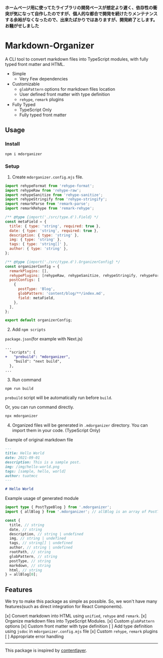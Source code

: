**ホームページ用に使ってたライブラリの開発ペースが想定より遅く、依存性の衝突が気になって自作したのですが、個人的な都合で開発を続けたりメンテナンスする余裕がなくなったので、出来たばかりではありますが、開発終了とします。お騒がせしました**

# Markdown-Organizer

A CLI tool to convert markdown files into TypeScript modules, with fully typed front matter and HTML.

- Simple
  - Very Few dependencies
- Customizable
  - `globPattern` options for markdown files location
  - User defined front matter with type definition
  - `rehype`, `remark` plugins
- Fully Typed
  - TypeScript Only
  - Fully typed front matter

## Usage

### Install

```sh
npm i mdorganizer
```

### Setup

1. Create `mdorganizer.config.mjs` file.

```js
import rehypeFormat from 'rehype-format';
import rehypeRaw from 'rehype-raw';
import rehypeSanitize from 'rehype-sanitize';
import rehypeStringify from 'rehype-stringify';
import remarkParse from 'remark-parse';
import remarkRehype from 'remark-rehype';

/** @type {import('./src/type.d').Field} */
const metaField = {
  title: { type: 'string', required: true },
  date: { type: 'string', required: true },
  description: { type: 'string' },
  img: { type: 'string' },
  tags: { type: 'string[]' },
  author: { type: 'string' },
};

/** @type {import('./src/type.d').OrganizerConfig} */
const organizerConfig = {
  remarkPlugins: [],
  rehypePlugins: [rehypeRaw, rehypeSanitize, rehypeStringify, rehypeFormat],
  postConfigs: [
    {
      postType: 'Blog',
      globPattern: 'content/blog/**/index.md',
      field: metaField,
    },
  ],
};

export default organizerConfig;
```

2. Add `npm scripts`

`package.json`(for example with Next.js)

```diff
...
  "scripts": {
+   "prebuild": "mdorganizer",
    "build": "next build",
  },
...
```

3. Run command

```sh
npm run build
```

`prebuild` script will be automatically run before `build`.

Or, you can run command directly.

```sh
npx mdorganizer
```

4. Organized files will be generated in `.mdorganizer` directory. You can import them in your code. (TypeScript Only)

Example of original markdown file

```md
---
title: Hello World
date: 2021-09-01
description: This is a sample post.
img: /img/hello-world.png
tags: [sample, hello, world]
author: tuatmcc
---

# Hello World
```

Example usage of generated module

```ts
import type { PostTypeBlog } from '.mdorganizer';
import { allBlog } from '.mdorganizer'; // allBlog is an array of PostTypeBlog

const {
  title, // string
  date, // string
  description, // string | undefined
  img, // string | undefined
  tags, // string[] | undefined
  author, // string | undefined
  rootPath, // string
  globPattern, // string
  postType, // string
  markdown, // string
  html, // string
} = allBlog[0];
```

## Features

We try to make this package as simple as possible. So, we won't have many features(such as direct integration for React Components).

[x] Convert markdown into HTML using `unified`, `rehype` and `remark`.
[x] Organize markdown files into TypeScript Modules.
[x] Custom `globPattern` options
[x] Custom front matter with type definition
[ ] Add type definition using `jsdoc` in `mdorganizer.config.mjs` file
[x] Custom `rehype`, `remark` plugins
[ ] Appropriate error handling

---

This package is inspired by [contentlayer](https://contentlayer.dev/).
